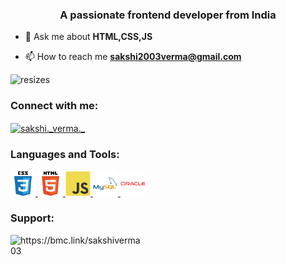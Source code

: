 <h3 align="center">A passionate frontend developer from India</h3>

- 💬 Ask me about **HTML,CSS,JS**

- 📫 How to reach me **sakshi2003verma@gmail.com**
 
![resizes](https://github.com/SakshiVerma03/SakshiVerma03/assets/134133749/84e69195-6359-47ce-9fa3-5bbc1ecac130)

<h3 align="left">Connect with me:</h3>





<p align="left">
<a href="https://instagram.com/sakshi._verma._" target="blank"><img align="center" src="https://raw.githubusercontent.com/rahuldkjain/github-profile-readme-generator/master/src/images/icons/Social/instagram.svg" alt="sakshi._verma._" height="30" width="40" /></a>
</p>

<h3 align="left">Languages and Tools:</h3>
<p align="left"> <a href="https://www.w3schools.com/css/" target="_blank" rel="noreferrer"> <img src="https://raw.githubusercontent.com/devicons/devicon/master/icons/css3/css3-original-wordmark.svg" alt="css3" width="40" height="40"/> </a> <a href="https://www.w3.org/html/" target="_blank" rel="noreferrer"> <img src="https://raw.githubusercontent.com/devicons/devicon/master/icons/html5/html5-original-wordmark.svg" alt="html5" width="40" height="40"/> </a> <a href="https://developer.mozilla.org/en-US/docs/Web/JavaScript" target="_blank" rel="noreferrer"> <img src="https://raw.githubusercontent.com/devicons/devicon/master/icons/javascript/javascript-original.svg" alt="javascript" width="40" height="40"/> </a> <a href="https://www.mysql.com/" target="_blank" rel="noreferrer"> <img src="https://raw.githubusercontent.com/devicons/devicon/master/icons/mysql/mysql-original-wordmark.svg" alt="mysql" width="40" height="40"/> </a> <a href="https://www.oracle.com/" target="_blank" rel="noreferrer"> <img src="https://raw.githubusercontent.com/devicons/devicon/master/icons/oracle/oracle-original.svg" alt="oracle" width="40" height="40"/> </a> </p>

<h3 align="left">Support:</h3>
<p><a href="https://www.buymeacoffee.com/https://bmc.link/sakshiverma03"> <img align="left" src="https://cdn.buymeacoffee.com/buttons/v2/default-yellow.png" height="50" width="210" alt="https://bmc.link/sakshiverma03" /></a></p>






